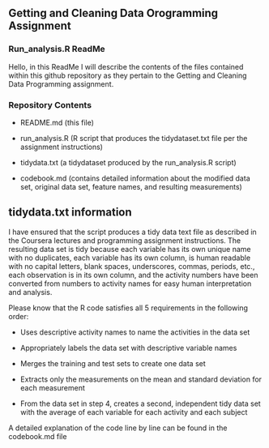 ## Getting and Cleaning Data Orogramming Assignment

### Run_analysis.R  ReadMe

Hello, in this ReadMe I will describe the contents of the files contained within this github repository as they pertain to the Getting and Cleaning Data Programming assignment.

### Repository Contents

- README.md (this file)

- run_analysis.R (R script that produces the tidydataset.txt file per the assignment instructions)

- tidydata.txt (a tidydataset produced by the run_analysis.R script)

- codebook.md (contains detailed information about the modified data set, original data set, feature names, and resulting measurements)


## tidydata.txt information

I have ensured that the script produces a tidy data text file as described in the Coursera lectures and programming assignment instructions. The resulting data set is tidy because each variable has its own unique name with no duplicates,
each variable has its own column, is human readable with no capital letters, blank spaces, underscores, commas, periods, etc.,
each observation is in its own column, and the activity numbers have been converted from numbers to activity names for easy 
human interpretation and analysis. 

Please know that the R code satisfies all 5 requirements in the following order: 

- Uses descriptive activity names to name the activities in the data set

- Appropriately labels the data set with descriptive variable names

- Merges the training and test sets to create one data set

- Extracts only the measurements on the mean and standard deviation for each measurement

- From the data set in step 4, creates a second, independent tidy data set with the average
   of each variable for each activity and each subject


A detailed explanation of the code line by line can be found in the codebook.md file   
